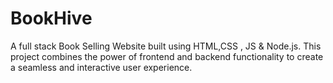 # BookHive
A full stack Book Selling Website built using HTML,CSS , JS &amp; Node.js. This project combines the power of frontend and backend functionality to create a seamless and interactive user experience. 
